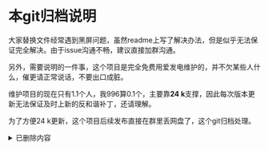 # 本git归档说明

大家替换文件经常遇到黑屏问题，虽然readme上写了解决办法，但是似乎无法保证完全解决。由于issue沟通不畅，建议直接加群沟通。

另外，需要说明的一件事，这个项目是完全免费用爱发电维护的，并不欠某些人什么，催更请正常说话，不要出口成脏。

维护项目的现在只有1.1个人，我996算0.1个，主要靠**24 k**支撑，因此每次版本更新无法保证及时上新的反和谐补丁，还请理解。

为了方便24 k更新，这个项目后续发布直接在群里丢网盘了，这个git归档处理。

<details>
<summary>已删除内容</summary>

# 白夜极光反和谐资源包 当前适配资源号4.6

## 注意：

### 替换资源属于修改行为，会不会造成封号看项目组心情，我不能保证

### 如果想要使用，就祈祷项目组睁一只眼闭一只眼吧

### 没有反和谐，哪个瓜玩国服啊

![PACT全身照](https://github.com/IrisuM/AntiKaniForAlchemyStars/blob/master/pict/1500921_cg_scale.png "PACT全身照")

## 使用方法

备份 **sdcard\Android\data\com.tencent.baiyeint\files\H3D_Mobile\abs\manifest** 文件，恢复的话替换回去就行

### 云盘版，建议先看云盘里的rm（由于现在有复数人维护，云盘只提供out，不再提供manifest）：

下载云盘里的压缩包和git上的manifest文件

将压缩包和manifest复制到手机上，在手机上解压

将解压到out文件夹改名为abs，在父目录将整个文件夹拷贝到sdcard\Android\data\com.tencent.baiyeint\files\H3D_Mobile目录，合并覆盖

再将最新的manifest复制到abs里面，覆盖

### git版 ###

拉取最新的仓库，压缩out文件夹

复制到手机上，后续参考云盘版，不过git的manifest一直是最新版，不需要单独下载

### 以下是旧版说明，写的有的粗略，看上面新的吧：
下载资源包（别告诉我不会用这个链接）：

百度网盘
1xxWfF36J2RUbTVsNe8dMiw 
BYJG

天翼云盘
rMRvmiqIVzmm
9une

备份 **sdcard\Android\data\com.tencent.baiyeint\files\H3D_Mobile\abs\manifest** 文件，恢复的话替换回去就行

将out文件夹内所有文件覆盖到 **sdcard\Android\data\com.tencent.baiyei\files\H3D_Mobile\abs** 文件夹内，部分系统可能有不同

苹果系统的用户自己找找，没准有类似的目录，我穷，用不起苹果没法测试

替换完后理论上就可以了

资源号可以在游戏主界面登录时右上角查看

## 注意事项

如果出现白屏，部分功能卡死等现象，应该是部分资源文件复制失败的问题，资源包几百个文件有时候是会这样的，推荐多复制几次，后续会尝试其它替换资源的方式

参考用替换后abs文件夹的资源文件数量：

替换后：

![after](https://github.com/IrisuM/AntiKaniForAlchemyStars/blob/master/pict/after.png "after")

如果出现部分光灵反和谐不完全，请发布issue，应该是我提取的海外资源未完全的原因

如果你出现文件数量正确但是还是进不去的情况，可能是因为你复制的时候是选择那一大堆两个字符长度的文件夹复制的，导致有些文件复制错位了。

建议先将压缩包复制到手机上，解压后将out文件夹改名为abs，然后整个复制过去和游戏abs文件夹合并。至于为什么会出现错位情况，原因不明

最后，低调使用

![这种东西小范围享受一下就行了](https://github.com/IrisuM/AntiKaniForAlchemyStars/blob/master/pict/%E8%BF%99%E7%A7%8D%E4%B8%9C%E8%A5%BF%E5%B0%8F%E8%8C%83%E5%9B%B4%E4%BA%AB%E5%8F%97%E5%B0%B1%E5%8F%AF%E4%BB%A5%E4%BA%86%EF%BC%88%E5%8D%A1%E6%88%8E%E7%89%88.png "这种东西小范围享受一下就行了")

</details>
